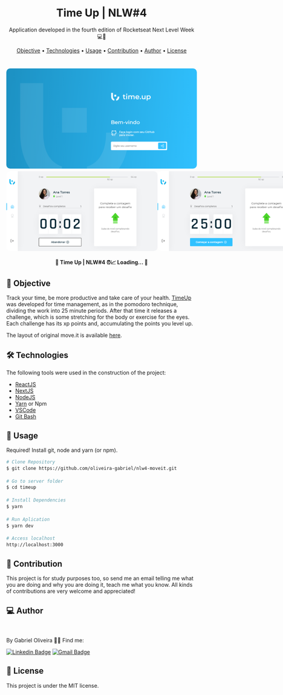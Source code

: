 <h1 align="center">
    Time Up | NLW#4
</h1>
<p align="center"> Application developed in the fourth edition of Rocketseat Next Level Week 💻🚀 </p>

<p align="center">
 <a href="#objective">Objective</a> •
 <a href="#technologies">Technologies</a> • 
 <a href="#usage">Usage</a> • 
 <a href="#contribution">Contribution</a> • 
 <a href="#author">Author</a> • 
 <a href="#license">License</a>
</p>

<h1 align="center">
  <img width="600" style="border-radius: 10px" height="auto" alt="level.up" title="Level Up" src="public/assets/login.png" />
<div style="display: flex; flex-direction: row;">
  <img width="400" style="border-radius: 10px" height="auto" alt="level.up" title="Level Up" src="public/assets/count.png" />
  <img width="400" style="border-radius: 10px" height="auto" alt="level.up" title="Level Up" src="public/assets/home.png" />
  <div>
  <div style="display: flex; flex-direction: row;">
  <img width="400" style="border-radius: 10px" height="auto" alt="level.up" title="Level Up" src="public/assets/challenge.png" />
  <img width="400" style="border-radius: 10px" height="auto" alt="level.up" title="Level Up" src="public/assets/level.png" />
  <div>
</h1>

<h4 align="center"> 
	🚧 Time Up | NLW#4 ⏰📈 Loading...  🚧
</h4>

<h2 id="objective" > 🎯 Objective </h2>

Track your time, be more productive and take care of your health. <a href="https://timeup.vercel.app">TimeUp</a> was developed for time management, as in the pomodoro technique, dividing the work into 25 minute periods. After that time it releases a challenge, which is some stretching for the body or exercise for the eyes. Each challenge has its xp points and, accumulating the points you level up.

The layout of original move.it is available <a href="https://www.figma.com/file/ge20pu3ofMOKoliUyKx1Nl/?viewer=1&node-id=">here</a>.

<h2 id="technologies"> 🛠 Technologies </h2>

The following tools were used in the construction of the project:

- [ReactJS](https://reactjs.org)
- [NextJS](https://nextjs.org)
- [NodeJS](https://nodejs.org/en/)
- [Yarn](https://yarnpkg.com) or Npm
- [VSCode](https://code.visualstudio.com)
- [Git Bash](https://gitforwindows.org/)

<h2 id="usage" > 👷 Usage </h2>

Required! Install git, node and yarn (or npm).

```bash
# Clone Repository
$ git clone https://github.com/oliveira-gabriel/nlw4-moveit.git

# Go to server folder
$ cd timeup

# Install Dependencies
$ yarn

# Run Aplication
$ yarn dev

# Access localhost
http://localhost:3000
```

<h2 id="contribution"> 🤝 Contribution </h2>

This project is for study purposes too, so send me an email telling me what you are doing and why you are doing it, teach me what you know. All kinds of contributions are very welcome and appreciated!

<h2 id="author"> 💻 Author </h2>

<img style="border-radius: 50%;" src="https://avatars3.githubusercontent.com/u/71350840?s=400&u=02afaa6318aee076b5e3a398e531296a7fb30dc0&v=4" width="100px;" alt=""/>

By Gabriel Oliveira 👋🏽 Find me:

[![Linkedin Badge](https://img.shields.io/badge/-Gabriel%20Oliveira-blue?style=flat-square&logo=Linkedin&logoColor=white&link=https://www.linkedin.com/in/gabrieloliveira472/)](https://www.linkedin.com/in/gabrieloliveira472/)
[![Gmail Badge](https://img.shields.io/badge/-gabrieloliveira472@gmail.com-c14438?style=flat-square&logo=Gmail&logoColor=white&link=mailto:gabrieloliveira472@gmail.com)](mailto:gabrieloliveira472@gmail.com)

<h2 id="license"> 📝 License </h2>

This project is under the MIT license.